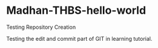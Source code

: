 # Madhan-THBS-hello-world
Testing Repository Creation

Testing the edit and commit part of GIT in learning tutorial.
